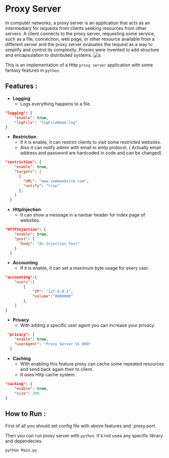 # Proxy Server
In computer networks, a proxy server is an application that acts as an intermediary for requests from clients seeking resources from other servers. A client connects to the proxy server, requesting some service, such as a file, connection, web page, or other resource available from a different server and the proxy server evaluates the request as a way to simplify and control its complexity. Proxies were invented to add structure and encapsulation to distributed systems.
![s](https://upload.wikimedia.org/wikipedia/commons/b/bb/Proxy_concept_en.svg)

This is an implementation of a Http `proxy server` application with some fantasy features in `python`.

## Features : 
* **Logging** 
    * Logs everything happens to a file.
```json
"logging": {
    "enable": true,
    "logFile": "logFileName.log"
} 
```
* **Restriction**
    * If it is enable, it can restrict clients to visit some restricted websites.
    * Also it can notify admin with email in smtp protocol. ( Actually email address and password are hardcoded in code and can be changed)
```json
"restriction": {
    "enable": true,
    "targets": [
      {
        "URL": "www.somewebsite.com",
        "notify": "true"
      },
    ]
  }
```
* **HttpInjection**
    * It can show a message in a navbar header for index page of websites.
```json
"HTTPInjection": {
    "enable": true,
    "post": {
      "body": "An Injection Text"
    }
  }
```
* **Accounting** 
    * If it is enable, it can set a maximum byte usage for every user.
```json
"accounting":{
    "users":[
        {
            "IP": "127.0.0.1",
            "volume":"8000000"
        },
    ]
}
```

* **Privacy**
  *  With adding a specific user agent you can increase your privacy. 
```json
 "privacy": {
    "enable": true,
    "userAgent": "Proxy Server V1.000"
  }
```
* **Caching**
  * With enabling this feature proxy can cache some repeated resources and send back again their to client. 
  * It uses Http cache system.
```json
"caching": {
    "enable": true,
    "size": 200
}
```

## How to Run :
First of all you should set config file with above features and `proxy port.

Then you can run proxy server with `python`. It's not uses any specific library and dependecies. 
```
python Main.py
```
